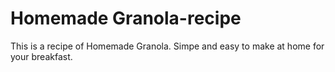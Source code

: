 # Homemade Granola-recipe

This is a recipe of Homemade Granola.
Simpe and easy to make at home for your breakfast. 




